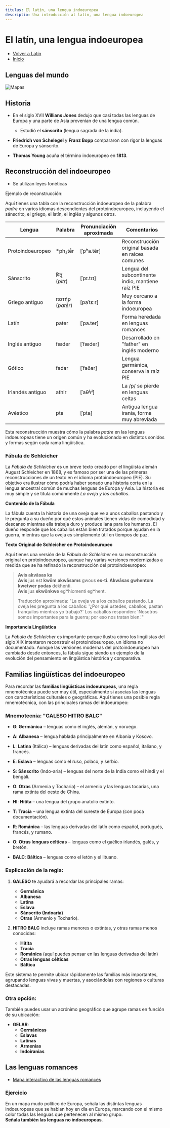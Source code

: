 ```yaml
---
titulus: El latín, una lengua indoeuropea
descriptio: Una introducción al latín, una lengua indoeuropea
---
```


# El latín, una lengua indoeuropea

- [Volver a Latín](/latin)
- [Inicio](/)

## Lenguas del mundo

![Mapas](https://res.cloudinary.com/dimvf1zl2/image/upload/v1729782412/indoeuropeo/lenguas-mundo.png)

## Historia


- En el siglo XVII **Willians Jones** dedujo que casi todas las lenguas de Europa y una parte de Asia provenían de una lengua común.
    - Estudió el **sánscrito** (lengua sagrada de la india).

- **Friedrich von Schelegel** y **Franz Bopp** compararon con rigor la lenguas de Europa y sánscrito.

- **Thomas Young** acuña el término indoeuropeo en **1813**.

## Reconstrucción del indoeuropeo

- Se utilizan leyes fonéticas

Ejemplo de reconstrucción:

Aquí tienes una tabla con la reconstrucción indoeuropea de la palabra *padre* en varios idiomas descendientes del protoindoeuropeo, incluyendo el sánscrito, el griego, el latín, el inglés y algunos otros.

| Lengua           | Palabra             | Pronunciación aproximada | Comentarios                                       |
|------------------|---------------------|--------------------------|---------------------------------------------------|
| Protoindoeuropeo | *ph₂tḗr            | [ˈpʰa.tēr]               | Reconstrucción original basada en raíces comunes  |
| Sánscrito        | पितृ (*pitṛ*)       | [ˈpɪ.tɾɪ]               | Lengua del subcontinente indio, mantiene raíz PIE |
| Griego antiguo   | πατήρ (*patḗr*)     | [paˈtɛːr]               | Muy cercano a la forma indoeuropea                |
| Latín            | pater               | [ˈpa.ter]               | Forma heredada en lenguas romances                |
| Inglés antiguo   | fæder               | [ˈfæder]                | Desarrollado en "father" en inglés moderno        |
| Gótico           | fadar               | [ˈfaðar]                | Lengua germánica, conserva la raíz PIE            |
| Irlandés antiguo | athir               | [ˈaθʲɾʲ]                | La /p/ se pierde en lenguas celtas                |
| Avéstico         | pta                 | [ˈpta]                  | Antigua lengua irania, forma muy abreviada        |

Esta reconstrucción muestra cómo la palabra *padre* en las lenguas indoeuropeas tiene un origen común y ha evolucionado en distintos sonidos y formas según cada rama lingüística.

### Fábula de Schleicher

La *Fábula de Schleicher* es un breve texto creado por el lingüista alemán August Schleicher en 1868, y es famoso por ser una de las primeras reconstrucciones de un texto en el idioma protoindoeuropeo (PIE). Su objetivo era ilustrar cómo podría haber sonado una historia corta en la lengua ancestral común de muchas lenguas de Europa y Asia. La historia es muy simple y se titula comúnmente *La oveja y los caballos*.

**Contenido de la Fábula**

La fábula cuenta la historia de una oveja que ve a unos caballos pastando y le pregunta a su dueño por qué estos animales tienen vidas de comodidad y descanso mientras ella trabaja duro y produce lana para los humanos. El dueño responde que los caballos están bien tratados porque ayudan en la guerra, mientras que la oveja es simplemente útil en tiempos de paz.

**Texto Original de Schleicher en Protoindoeuropeo**

Aquí tienes una versión de la *Fábula de Schleicher* en su reconstrucción original en protoindoeuropeo, aunque hay varias versiones modernizadas a medida que se ha refinado la reconstrucción del protoindoeuropeo:

> **Avis akvāsas ka**  
> **Avis** jus est **kwōm** **akwāsams** gwous **es-ti**. **Akwāsas gwhentom kwetwer podas** dekhenti.  
> **Avis** jus **ekwōnkwe** egʷhiomenti egʷhent.
>   
> Traducción aproximada: "La oveja ve a los caballos pastando. La oveja les pregunta a los caballos: '¿Por qué ustedes, caballos, pastan tranquilos mientras yo trabajo?' Los caballos responden: 'Nosotros somos importantes para la guerra; por eso nos tratan bien.'"

**Importancia Lingüística**

La *Fábula de Schleicher* es importante porque ilustra cómo los lingüistas del siglo XIX intentaron reconstruir el protoindoeuropeo, un idioma no documentado. Aunque las versiones modernas del protoindoeuropeo han cambiado desde entonces, la fábula sigue siendo un ejemplo de la evolución del pensamiento en lingüística histórica y comparativa.

## Familias lingüísticas del indoeuropeo

Para recordar las **familias lingüísticas indoeuropeas**, una regla mnemotécnica puede ser muy útil, especialmente si asocias las lenguas con características culturales o geográficas. Aquí tienes una posible regla mnemotécnica, con las principales ramas del indoeuropeo:

### Mnemotecnia: **"GALESO HITRO BALC"**

- **G**: **Germánica** – lenguas como el inglés, alemán, y noruego.
- **A**: **Albanesa** – lengua hablada principalmente en Albania y Kosovo.
- **L**: **Latina** (Itálica) – lenguas derivadas del latín como español, italiano, y francés.
- **E**: **Eslava** – lenguas como el ruso, polaco, y serbio.
- **S**: **Sánscrito** (Indo-aria) – lenguas del norte de la India como el hindi y el bengalí.
- **O**: **Otras** (Armenia y Tocharia) – el armenio y las lenguas tocarias, una rama extinta del oeste de China.

- **HI**: **Hitita** – una lengua del grupo anatolio extinto.
- **T**: **Tracia** – una lengua extinta del sureste de Europa (con poca documentación).
- **R**: **Románica** – las lenguas derivadas del latín como español, portugués, francés, y rumano.
- **O**: **Otras lenguas célticas** – lenguas como el gaélico irlandés, galés, y bretón.
- **BALC**: **Báltica** – lenguas como el letón y el lituano.

### Explicación de la regla:

1. **GALESO** te ayudará a recordar las principales ramas:
   - **Germánica**
   - **Albanesa**
   - **Latina**
   - **Eslava**
   - **Sánscrito (Indoaria)**
   - **Otras** (Armenio y Tochario).

2. **HITRO BALC** incluye ramas menores o extintas, y otras ramas menos conocidas:
   - **Hitita**
   - **Tracia**
   - **Románica** (aquí puedes pensar en las lenguas derivadas del latín)
   - **Otras lenguas célticas**
   - **Báltica**

Este sistema te permite ubicar rápidamente las familias más importantes, agrupando lenguas vivas y muertas, y asociándolas con regiones o culturas destacadas.

### Otra opción:
También puedes usar un acrónimo geográfico que agrupe ramas en función de su ubicación:

- **GELAR**:
  - **Germánicas**
  - **Eslavas**
  - **Latinas**
  - **Armenias**
  - **Indoiranias**

## Las lenguas romances

- [Mapa interactivo de las lenguas romances](https://es.educaplay.com/recursos-educativos/5283541-mapa_de_las_lenguas_romances.html)

### Ejercicio

En un mapa mudo político de Europa, señala las distintas lenguas indoeuropeas que se hablan hoy en día en Europa, marcando con el mismo color todas las lenguas que pertenecen al mismo grupo.  
**Señala también las lenguas no indoeuropeas**.